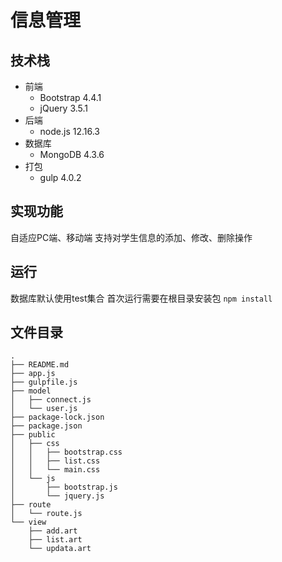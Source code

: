 # 信息管理
## 技术栈
- 前端
  - Bootstrap 4.4.1
  - jQuery 3.5.1
- 后端
  - node.js 12.16.3
- 数据库
  - MongoDB 4.3.6
- 打包
  - gulp 4.0.2

## 实现功能
自适应PC端、移动端
支持对学生信息的添加、修改、删除操作

## 运行
数据库默认使用test集合
首次运行需要在根目录安装包 `npm install`

## 文件目录
```
.
├── README.md
├── app.js
├── gulpfile.js
├── model
│   ├── connect.js
│   └── user.js
├── package-lock.json
├── package.json
├── public
│   ├── css
│   │   ├── bootstrap.css
│   │   ├── list.css
│   │   └── main.css
│   └── js
│       ├── bootstrap.js
│       └── jquery.js
├── route
│   └── route.js
└── view
    ├── add.art
    ├── list.art
    └── updata.art
```